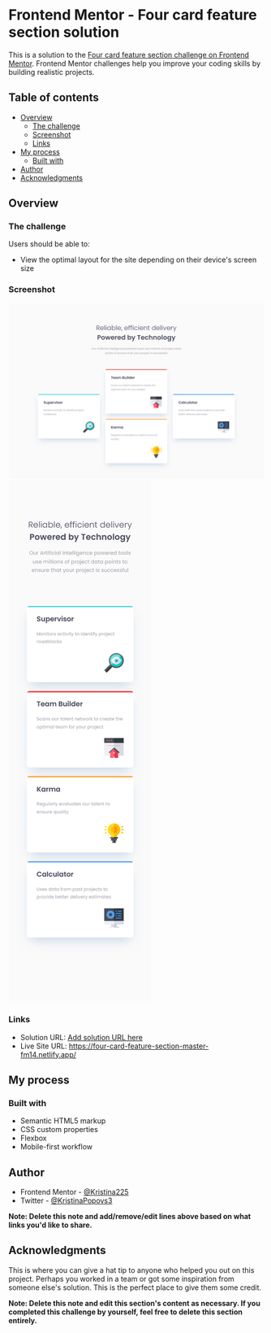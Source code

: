 # Frontend Mentor - Four card feature section solution

This is a solution to the [Four card feature section challenge on Frontend Mentor](https://www.frontendmentor.io/challenges/four-card-feature-section-weK1eFYK). Frontend Mentor challenges help you improve your coding skills by building realistic projects.

## Table of contents

- [Overview](#overview)
  - [The challenge](#the-challenge)
  - [Screenshot](#screenshot)
  - [Links](#links)
- [My process](#my-process)
  - [Built with](#built-with)
- [Author](#author)
- [Acknowledgments](#acknowledgments)

## Overview

### The challenge

Users should be able to:

- View the optimal layout for the site depending on their device's screen size

### Screenshot

![](./screenshots/desktop_screenshot.png)
![](./screenshots/mobile_screenshot.png)

### Links

- Solution URL: [Add solution URL here](https://your-solution-url.com)
- Live Site URL: https://four-card-feature-section-master-fm14.netlify.app/

## My process

### Built with

- Semantic HTML5 markup
- CSS custom properties
- Flexbox
- Mobile-first workflow

## Author

- Frontend Mentor - [@Kristina225](https://www.frontendmentor.io/profile/Kristina225)
- Twitter - [@KristinaPopovs3](https://twitter.com/KristinaPopovs3)

**Note: Delete this note and add/remove/edit lines above based on what links you'd like to share.**

## Acknowledgments

This is where you can give a hat tip to anyone who helped you out on this project. Perhaps you worked in a team or got some inspiration from someone else's solution. This is the perfect place to give them some credit.

**Note: Delete this note and edit this section's content as necessary. If you completed this challenge by yourself, feel free to delete this section entirely.**
